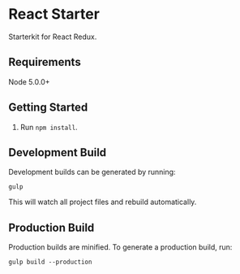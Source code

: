 # React Starter
Starterkit for React Redux.

## Requirements

Node 5.0.0+

## Getting Started

1. Run `npm install`.

## Development Build

Development builds can be generated by running:

```
gulp
```

This will watch all project files and rebuild automatically.

## Production Build

Production builds are minified. To generate a production build, run:

```
gulp build --production
```
